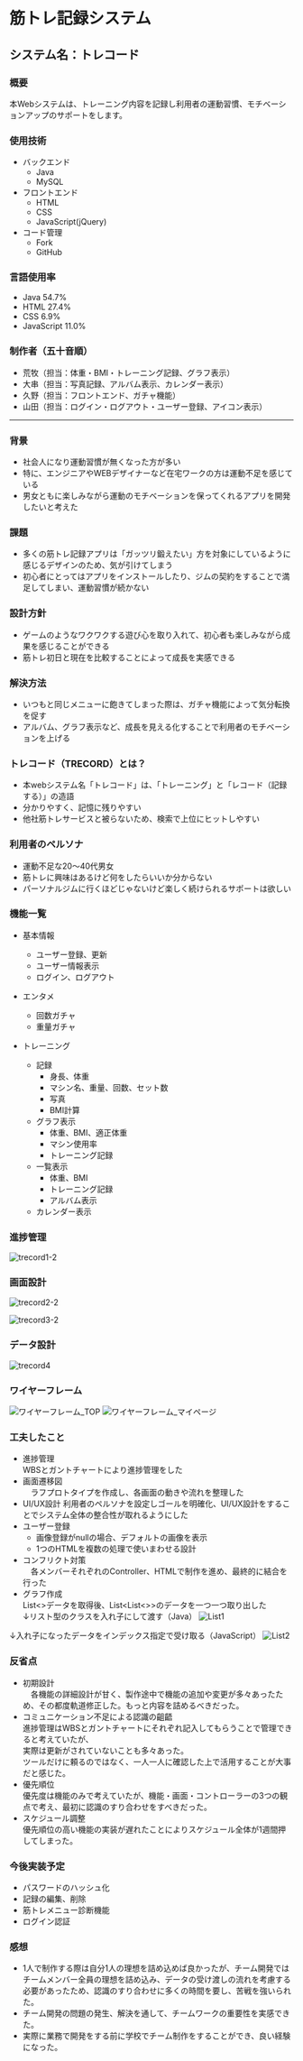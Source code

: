 # 筋トレ記録システム     
## システム名：トレコード     

### 概要    
本Webシステムは、トレーニング内容を記録し利用者の運動習慣、モチベーションアップのサポートをします。

### 使用技術    
- バックエンド     
    - Java    
    - MySQL     
- フロントエンド
    - HTML
    - CSS     
    - JavaScript(jQuery)    
- コード管理    
    - Fork        
    - GitHub
 
### 言語使用率
- Java 54.7%
- HTML 27.4%
- CSS 6.9%
- JavaScript 11.0%

### 制作者（五十音順）
- 荒牧（担当：体重・BMI・トレーニング記録、グラフ表示）
- 大串（担当：写真記録、アルバム表示、カレンダー表示）
- 久野（担当：フロントエンド、ガチャ機能）
- 山田（担当：ログイン・ログアウト・ユーザー登録、アイコン表示）


 ***

 
### 背景    
- 社会人になり運動習慣が無くなった方が多い         
- 特に、エンジニアやWEBデザイナーなど在宅ワークの方は運動不足を感じている        
- 男女ともに楽しみながら運動のモチベーションを保ってくれるアプリを開発したいと考えた       

### 課題      
- 多くの筋トレ記録アプリは「ガッツリ鍛えたい」方を対象にしているように感じるデザインのため、気が引けてしまう
- 初心者にとってはアプリをインストールしたり、ジムの契約をすることで満足してしまい、運動習慣が続かない

### 設計方針       
- ゲームのようなワクワクする遊び心を取り入れて、初心者も楽しみながら成果を感じることができる       
- 筋トレ初日と現在を比較することによって成長を実感できる

### 解決方法    
- いつもと同じメニューに飽きてしまった際は、ガチャ機能によって気分転換を促す
- アルバム、グラフ表示など、成長を見える化することで利用者のモチベーションを上げる

### トレコード（TRECORD）とは？
- 本webシステム名「トレコード」は、「トレーニング」と「レコード（記録する）」の造語              
- 分かりやすく、記憶に残りやすい       
- 他社筋トレサービスと被らないため、検索で上位にヒットしやすい        

### 利用者のペルソナ    
- 運動不足な20～40代男女    
- 筋トレに興味はあるけど何をしたらいいか分からない    
- パーソナルジムに行くほどじゃないけど楽しく続けられるサポートは欲しい

### 機能一覧    
- 基本情報
    - ユーザー登録、更新    
    - ユーザー情報表示       
    - ログイン、ログアウト

- エンタメ
    - 回数ガチャ
    - 重量ガチャ

- トレーニング
    - 記録
        - 身長、体重
        - マシン名、重量、回数、セット数
        - 写真
        - BMI計算
    - グラフ表示
        - 体重、BMI、適正体重
        - マシン使用率
        - トレーニング記録
    - 一覧表示
        - 体重、BMI
        - トレーニング記録
        - アルバム表示
    - カレンダー表示


### 進捗管理
![trecord1-2](https://github.com/Erina-Aramaki/TRECORD/assets/75921588/e306f608-bb9a-48b7-bda8-f2bcf8155ad8)

### 画面設計
![trecord2-2](https://github.com/Erina-Aramaki/TRECORD/assets/75921588/6c02ff70-c45b-4fdc-9245-e21b808dae09)

![trecord3-2](https://github.com/Erina-Aramaki/TRECORD/assets/75921588/af484ec7-5e18-477e-956b-49434376ac40)

### データ設計
![trecord4](https://github.com/Erina-Aramaki/TRECORD/assets/75921588/cc4d62b9-c225-4a1b-98f2-e1a281a55b88)

### ワイヤーフレーム
![ワイヤーフレーム_TOP](https://github.com/Erina-Aramaki/TRECORD/assets/75921588/7cf1cf7b-7384-4ace-a7c1-1ecf749fd05e)
![ワイヤーフレーム_マイページ](https://github.com/Erina-Aramaki/TRECORD/assets/75921588/e707b899-5c4d-4cf1-86d8-e68bf570825d)

### 工夫したこと     
- 進捗管理       
  WBSとガントチャートにより進捗管理をした
- 画面遷移図        
　ラフプロトタイプを作成し、各画面の動きや流れを整理した
- UI/UX設計
  利用者のペルソナを設定しゴールを明確化、UI/UX設計をすることでシステム全体の整合性が取れるようにした
- ユーザー登録       
    - 画像登録がnullの場合、デフォルトの画像を表示        
    - 1つのHTMLを複数の処理で使いまわせる設計       
- コンフリクト対策      
　各メンバーそれぞれのController、HTMLで制作を進め、最終的に結合を行った
- グラフ作成       
  List<>データを取得後、List<List<>>のデータを一つ一つ取り出した            
↓リスト型のクラスを入れ子にして渡す（Java）
![List1](https://github.com/Erina-Aramaki/WhatDoYouEatToday/assets/75921588/a83ad93d-1468-4f0b-a68f-e75bf9bba685)

↓入れ子になったデータをインデックス指定で受け取る（JavaScript）
![List2](https://github.com/Erina-Aramaki/WhatDoYouEatToday/assets/75921588/8ab80bd6-8c59-484a-9ce6-18a310a7e45e)


### 反省点      
- 初期設計         
　各機能の詳細設計が甘く、製作途中で機能の追加や変更が多々あったため、その都度軌道修正した。もっと内容を詰めるべきだった。
-  コミュニケーション不足による認識の齟齬              
  進捗管理はWBSとガントチャートにそれぞれ記入してもらうことで管理できると考えていたが、                    
実際は更新がされていないことも多々あった。             
 ツールだけに頼るのではなく、一人一人に確認した上で活用することが大事だと感じた。
- 優先順位               
  優先度は機能のみで考えていたが、機能・画面・コントローラーの3つの観点で考え、最初に認識のすり合わせをすべきだった。
- スケジュール調整            
  優先順位の高い機能の実装が遅れたことによりスケジュール全体が1週間押してしまった。     


### 今後実装予定    
- パスワードのハッシュ化
- 記録の編集、削除
- 筋トレメニュー診断機能
- ログイン認証


### 感想    
- 1人で制作する際は自分1人の理想を詰め込めば良かったが、チーム開発ではチームメンバー全員の理想を詰め込み、データの受け渡しの流れを考慮する必要があったため、認識のすり合わせに多くの時間を要し、苦戦を強いられた。
- チーム開発の問題の発生、解決を通して、チームワークの重要性を実感できた。
- 実際に業務で開発をする前に学校でチーム制作をすることができ、良い経験になった。
